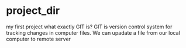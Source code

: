 # project_dir
my first project 
what exactly GIT is?
GIT is version control system for tracking changes in computer files.
We can upadate a file from our local computer to remote server
